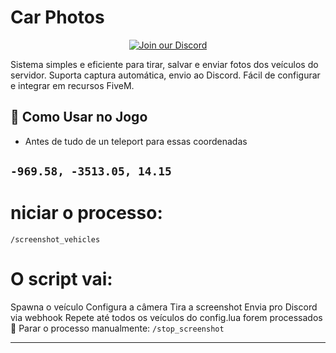 
# Car Photos

<p align="center">
  <a href="https://discord.gg/uEfGD4mmVh" target="_blank">
    <img src="https://img.shields.io/badge/Join%20Discord%20MRI_Qbox-169916?style=for-the-badge&logo=discord&logoColor=white" alt="Join our Discord"/>
  </a>
</p>

Sistema simples e eficiente para tirar, salvar e enviar fotos dos veículos do servidor. Suporta captura automática, envio ao Discord. Fácil de configurar e integrar em recursos FiveM.

## 🚀 Como Usar no Jogo

- Antes de tudo de un teleport para essas coordenadas 
## ```-969.58, -3513.05, 14.15```

# niciar o processo:

```/screenshot_vehicles```

# O script vai:
Spawna o veículo
Configura a câmera
Tira a screenshot
Envia pro Discord via webhook
Repete até todos os veículos do config.lua forem processados
🛑 Parar o processo manualmente:
```/stop_screenshot```

---
